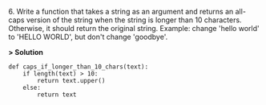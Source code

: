 6\. Write a function that takes a string as an argument and returns an all-caps version of the string when the string is longer than 10 characters. Otherwise, it should return the original string. Example: change 'hello world' to 'HELLO WORLD', but don't change 'goodbye'.

**> Solution**
```
def caps_if_longer_than_10_chars(text):
    if length(text) > 10:
        return text.upper()
    else:
        return text
```